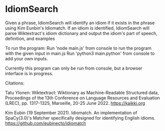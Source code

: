 # IdiomSearch

Given a phrase, IdiomSearch will identify an idiom if it exists in the phrase using Kim Eunbin's Idiomatch. If an idiom is identified, IdiomSearch will parse Wiktextract's idiom dictionary and output the idiom's part of speech, definition, and examples 

To run the program: 
Run 'node main.js' from console to run the program with the given input in main.js
Run 'python3 main.python' from console to add your own inputs. 

Currently this program can only be run from console, but a browser interface is in progress. 

Citations:

Tatu Ylonen: Wiktextract: Wiktionary as Machine-Readable Structured data, Proceedings of the 13th Conference on Language Resources and Evaluation (LREC), pp. 1317-1325, Marseille, 20-25 June 2022.
https://kaikki.org

Kim Eubin (19 September 2021). Idiomatch. An implementation of SpaCy(3.0)'s Matcher specifically designed for identifying English idioms. https://github.com/eubinecto/idiomatch

